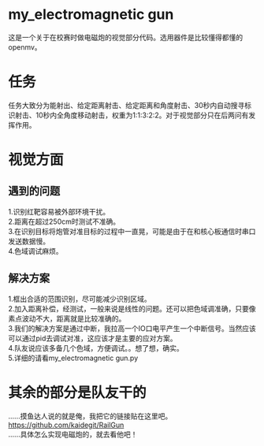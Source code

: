 # my_electromagnetic gun
这是一个关于在校赛时做电磁炮的视觉部分代码。选用器件是比较懂得都懂的openmv。<br>
# 任务
任务大致分为能射出、给定距离射击、给定距离和角度射击、30秒内自动搜寻标识射击、10秒内全角度移动射击，权重为1:1:3:2:2。对于视觉部分只在后两问有发挥作用。<br>

# 视觉方面
## 遇到的问题
1.识别红靶容易被外部环境干扰。<br>
2.距离在超过250cm时测试不准确。<br>
3.在识别目标将炮管对准目标的过程中一直晃，可能是由于在和核心板通信时串口发送数据慢。<br>
4.色域调试麻烦。<br>
## 解决方案
1.框出合适的范围识别，尽可能减少识别区域。<br>
2.加入距离补偿，经测试，一般来说是线性的问题。还可以把色域调准确，只要像素点波动不大，距离就是比较准确的。<br>
3.我们的解决方案是通过中断，我拉高一个IO口电平产生一个中断信号。当然应该可以通过pid去调试对准，这应该才是主要的应对方案。<br>
4.队友说应该多备几个色域，方便调试。。想了想，确实。<br>
5.详细的请看my_electromagnetic gun.py
# 其余的部分是队友干的
......摸鱼达人说的就是俺，我把它的链接贴在这里吧。<br>
https://github.com/kaidegit/RailGun<br>
......具体怎么实现电磁炮的，就去看他吧！<br>
